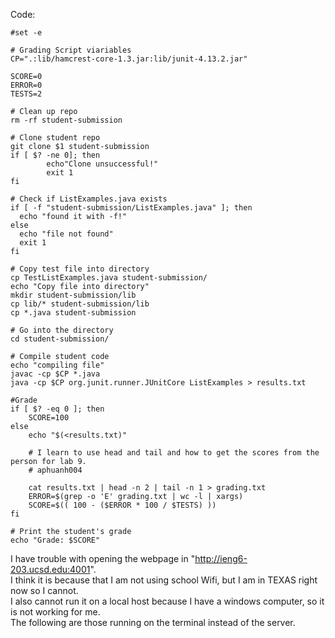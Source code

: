 
Code:
```
#set -e

# Grading Script viariables
CP=".:lib/hamcrest-core-1.3.jar:lib/junit-4.13.2.jar"

SCORE=0
ERROR=0
TESTS=2

# Clean up repo
rm -rf student-submission

# Clone student repo
git clone $1 student-submission
if [ $? -ne 0]; then
        echo"Clone unsuccessful!"
        exit 1
fi

# Check if ListExamples.java exists
if [ -f "student-submission/ListExamples.java" ]; then
  echo "found it with -f!"
else
  echo "file not found"
  exit 1
fi

# Copy test file into directory
cp TestListExamples.java student-submission/
echo "Copy file into directory"
mkdir student-submission/lib
cp lib/* student-submission/lib
cp *.java student-submission

# Go into the directory
cd student-submission/

# Compile student code
echo "compiling file"
javac -cp $CP *.java
java -cp $CP org.junit.runner.JUnitCore ListExamples > results.txt

#Grade
if [ $? -eq 0 ]; then
    SCORE=100
else
    echo "$(<results.txt)"

    # I learn to use head and tail and how to get the scores from the person for lab 9.
    # aphuanh004

    cat results.txt | head -n 2 | tail -n 1 > grading.txt
    ERROR=$(grep -o 'E' grading.txt | wc -l | xargs)
    SCORE=$(( 100 - ($ERROR * 100 / $TESTS) ))
fi

# Print the student's grade
echo "Grade: $SCORE"
```
I have trouble with opening the webpage in "http://ieng6-203.ucsd.edu:4001". <br/>
I think it is because that I am not using school Wifi, but I am in TEXAS right now so I cannot.<br/>
I also cannot run it on a local host because I have a windows computer, so it is not working for me.<br/>
The following are those running on the terminal instead of the server.<br/>
